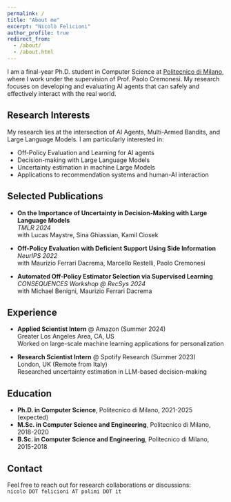 ```yaml
---
permalink: /
title: "About me"
excerpt: "Nicolò Felicioni"
author_profile: true
redirect_from: 
  - /about/
  - /about.html
---
```


I am a final-year Ph.D. student in Computer Science at [Politecnico di Milano](https://www.polimi.it/), where I work under the supervision of Prof. Paolo Cremonesi. My research focuses on developing and evaluating AI agents that can safely and effectively interact with the real world.

Research Interests
---
My research lies at the intersection of AI Agents, Multi-Armed Bandits, and Large Language Models. I am particularly interested in:
- Off-Policy Evaluation and Learning for AI agents
- Decision-making with Large Language Models
- Uncertainty estimation in machine Large Models
- Applications to recommendation systems and human-AI interaction

Selected Publications
---
- **On the Importance of Uncertainty in Decision-Making with Large Language Models**  
  *TMLR 2024*  
  with Lucas Maystre, Sina Ghiassian, Kamil Ciosek

- **Off-Policy Evaluation with Deficient Support Using Side Information**  
  *NeurIPS 2022*  
  with Maurizio Ferrari Dacrema, Marcello Restelli, Paolo Cremonesi

- **Automated Off-Policy Estimator Selection via Supervised Learning**  
  *CONSEQUENCES Workshop @ RecSys 2024*  
  with Michael Benigni, Maurizio Ferrari Dacrema

Experience
---
- **Applied Scientist Intern** @ Amazon (Summer 2024)  
  Greater Los Angeles Area, CA, US  
  Worked on large-scale machine learning applications for personalization

- **Research Scientist Intern** @ Spotify Research (Summer 2023)  
  London, UK (Remote from Italy)  
  Researched uncertainty estimation in LLM-based decision-making

Education
---
- **Ph.D. in Computer Science**, Politecnico di Milano, 2021-2025 (expected)
- **M.Sc. in Computer Science and Engineering**, Politecnico di Milano, 2018-2020
- **B.Sc. in Computer Science and Engineering**, Politecnico di Milano, 2015-2018

Contact
---
Feel free to reach out for research collaborations or discussions:  
`nicolo DOT felicioni AT polimi DOT it`
